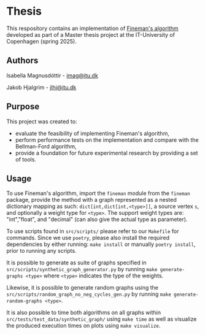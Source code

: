 # Thesis

This respository contains an implementation of [Fineman's algorithm][1] developed as
part of a Master thesis project at the IT-University of Copenhagen (spring 2025).

## Authors
Isabella Magnusdóttir - imag@itu.dk

Jakob Hjalgrim - jlhj@itu.dk

## Purpose
This project was created to:
- evaluate the feasibility of implementing Fineman's algorithm,
- perform performance tests on the implementation and compare with the Bellman-Ford algorithm,
- provide a foundation for future experimental research by providing a set of tools.

## Usage
To use Fineman's algorithm, import the `fineman` module from the `fineman` package,
provide the method with a graph represented as a nested dictionary mapping as such:
`dict[int,dict[int,<type>]]`, a source vertex `s`, and optionally a weight type for
`<type>`.
The support weight types are: "int","float", and "decimal" (can also give the
actual type as parameter).


To use scripts found in `src/scripts/` please refer to our `Makefile` for commands.
Since we use `poetry`, please also install the required dependencies by either running:
`make install` or manually `poetry install`, prior to running any scripts.

It is possible to generate as suite of graphs specified in `src/scripts/synthetic_graph_generator.py`
by running `make generate-graphs <type>` where `<type>` indicates the type of the weights.



Likewise, it is possible to generate random graphs using the `src/scripts/random_graph_no_neg_cycles_gen.py`
by running `make generate-random-graphs <type>`.

It is also possible to time both algorithms on all graphs within `src/tests/test_data/synthetic_graph/`
using `make time` as well as visualize the produced execution times on plots using `make visualize`.

[1]: https://dl.acm.org/doi/abs/10.1145/3618260.3649614
